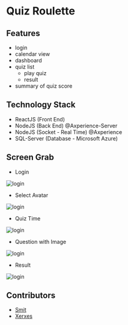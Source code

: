 # Quiz Roulette

## Features

- login
- calendar view
- dashboard
- quiz list
  - play quiz
  - result
- summary of quiz score

## Technology Stack

- ReactJS (Front End)
- NodeJS (Back End) @Axperience-Server
- NodeJS (Socket - Real Time) @Axperience
- SQL-Server (Database - Microsoft Azure)

## Screen Grab

- Login

![login](screenshots/one.png)

- Select Avatar

![login](screenshots/two.png)

- Quiz Time

![login](screenshots/three.png)

- Question with Image

![login](screenshots/four.png)

- Result

![login](screenshots/five.png)

## Contributors

- [Smit](https://github.com/shah-smit)
- [Xerxes](https://github.com/XXerxesG)
